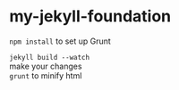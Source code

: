 # my-jekyll-foundation

<code>npm install</code> to set up Grunt  

<code>jekyll build --watch</code>  
make your changes  
<code>grunt</code> to minify html

